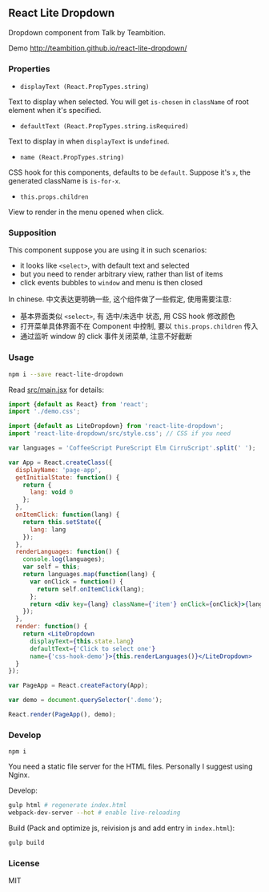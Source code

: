 
React Lite Dropdown
----

Dropdown component from Talk by Teambition.

Demo http://teambition.github.io/react-lite-dropdown/

### Properties

* `displayText (React.PropTypes.string)`

Text to display when selected. You will get `is-chosen` in `className` of root element when it's specified.

* `defaultText (React.PropTypes.string.isRequired)`

Text to display in when `displayText` is `undefined`.

* `name (React.PropTypes.string)`

CSS hook for this components, defaults to be `default`. Suppose it's `x`, the generated className is `is-for-x`.

* `this.props.children`

View to render in the menu opened when click.

### Supposition

This component suppose you are using it in such scenarios:

* it looks like `<select>`, with default text and selected
* but you need to render arbitrary view, rather than list of items
* click events bubbles to `window` and menu is then closed

In chinese. 中文表达更明确一些, 这个组件做了一些假定, 使用需要注意:

* 基本界面类似 `<select>`, 有 选中/未选中 状态, 用 CSS hook 修改颜色
* 打开菜单具体界面不在 Component 中控制, 要以 `this.props.children` 传入
* 通过监听 window 的 click 事件关闭菜单, 注意不好截断

### Usage

```bash
npm i --save react-lite-dropdown
```

Read [src/main.jsx](main) for details:

[main]: https://github.com/teambition/react-lite-dropdown/blob/gh-pages/src/main.jsx

```jsx
import {default as React} from 'react';
import './demo.css';

import {default as LiteDropdown} from 'react-lite-dropdown';
import 'react-lite-dropdown/src/style.css'; // CSS if you need

var languages = 'CoffeeScript PureScript Elm CirruScript'.split(' ');

var App = React.createClass({
  displayName: 'page-app',
  getInitialState: function() {
    return {
      lang: void 0
    };
  },
  onItemClick: function(lang) {
    return this.setState({
      lang: lang
    });
  },
  renderLanguages: function() {
    console.log(languages);
    var self = this;
    return languages.map(function(lang) {
      var onClick = function() {
        return self.onItemClick(lang);
      };
      return <div key={lang} className={'item'} onClick={onClick}>{lang}</div>;
    });
  },
  render: function() {
    return <LiteDropdown
      displayText={this.state.lang}
      defaultText={'Click to select one'}
      name={'css-hook-demo'}>{this.renderLanguages()}</LiteDropdown>
  }
});

var PageApp = React.createFactory(App);

var demo = document.querySelector('.demo');

React.render(PageApp(), demo);
```

### Develop

```text
npm i
```

You need a static file server for the HTML files. Personally I suggest using Nginx.

Develop:

```bash
gulp html # regenerate index.html
webpack-dev-server --hot # enable live-reloading
```

Build (Pack and optimize js, reivision js and add entry in `index.html`):

```bash
gulp build
```

### License

MIT
